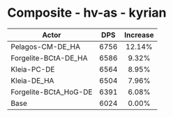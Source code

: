 # Composite - hv-as - kyrian
| Actor | DPS | Increase |
|---|:---:|:---:|
|Pelagos-CM-DE_HA|6756|12.14%|
|Forgelite-BCtA-DE_HA|6586|9.32%|
|Kleia-PC-DE|6564|8.95%|
|Kleia-DE_HA|6504|7.96%|
|Forgelite-BCtA_HoG-DE|6391|6.08%|
|Base|6024|0.00%|
